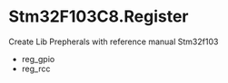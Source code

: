 # Stm32F103C8.Register
 Create Lib Prepherals with reference manual Stm32f103 
 
 - reg_gpio
 - reg_rcc
